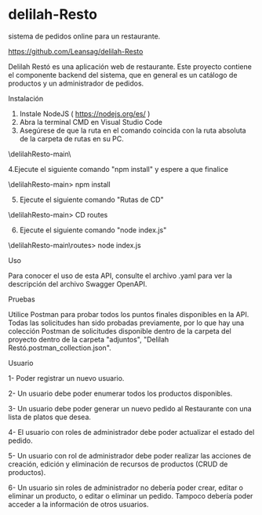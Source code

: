 # delilah-Resto
sistema de pedidos online para un restaurante.

https://github.com/Leansag/delilah-Resto

Delilah Restó es una aplicación web de restaurante. Este proyecto contiene el componente backend del sistema, que en general es un catálogo de productos y un administrador de pedidos.

Instalación

1. Instale NodeJS ( https://nodejs.org/es/ )
2. Abra la terminal CMD en Visual Studio Code
3. Asegúrese de que la ruta en el comando coincida con la ruta absoluta de la carpeta de rutas en su PC.

\delilahResto-main\

4.Ejecute el siguiente comando "npm install" y espere a que finalice

\delilahResto-main\> npm install

5. Ejecute el siguiente comando "Rutas de CD"

\delilahResto-main\> CD routes

6. Ejecute el siguiente comando "node index.js"

\delilahResto-main\routes> node index.js

Uso

Para conocer el uso de esta API, consulte el archivo .yaml para ver la descripción del archivo Swagger OpenAPI.



Pruebas

Utilice Postman para probar todos los puntos finales disponibles en la API. Todas las solicitudes han sido probadas previamente, por lo que hay una colección Postman de solicitudes disponible dentro de la carpeta del proyecto dentro de la carpeta "adjuntos", "Delilah Restó.postman_collection.json".


Usuario

1- Poder registrar un nuevo usuario.

2- Un usuario debe poder enumerar todos los productos disponibles.

3- Un usuario debe poder generar un nuevo pedido al Restaurante con una lista de platos que desea.

4- El usuario con roles de administrador debe poder actualizar el estado del pedido.

5- Un usuario con rol de administrador debe poder realizar las acciones de creación, edición y eliminación de recursos de productos (CRUD de productos).

6- Un usuario sin roles de administrador no debería poder crear, editar o eliminar un producto, o editar o eliminar un pedido. Tampoco debería poder acceder a la información de otros usuarios.
